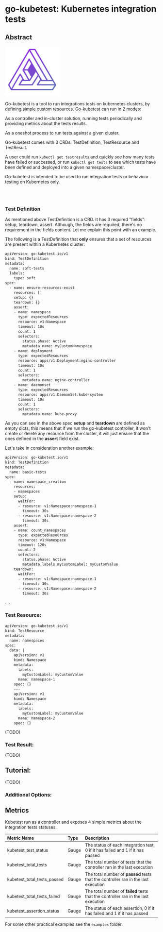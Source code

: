 # go-kubetest: Kubernetes integration tests

## Abstract

![go-kubetest logo](/assets/images/logo.png)

Go-kubetest is a tool to run integrations tests on kubernetes clusters, by defining simple custom resources. Go-kubetest can run in 2 modes:

As a controller and in-cluster solution, running tests periodically and providing metrics about the tests results.

As a oneshot process to run tests against a given cluster.

Go-kubetest comes with 3 CRDs: TestDefinition, TestResource and TestResult.

A user could run `kubectl get testresults` and quickly see how many tests have failed or successed, or run `kubectl get tests` to see which tests have been defined and deployed into a given namespace/cluster.

Go-kubetest is intended to be used to run integration tests or behaviour testing on Kubernetes only.

<br>
<br>

### Test Definition

As mentioned above TestDefinition is a CRD. It has 3 required "fields": setup, teardown, assert. Although, the fields are required, there's no requirement in the fields content. Let me explain this point with an example.

The following is a TestDefinition that **only** ensures that a set of resources are present within a Kubernetes cluster:

```
apiVersion: go-kubetest.io/v1
kind: TestDefinition
metadata:
  name: soft-tests
  labels:
    type: soft
spec:
  - name: ensure-resources-exist
    resources: []
    setup: {}
    teardown: {}
    assert:
    - name: namespace
      type: expectedResources
      resource: v1:Namespace
      timeout: 10s
      count: 1
      selectors:
        status.phase: Active
        metadata.name: myCustomNamespace
    - name: deployment
      type: expectedResources
      resource: apps/v1:Deployment:nginx-controller
      timeout: 10s
      count: 1
      selectors:
        metadata.name: nginx-controller
    - name: daemonset
      type: expectedResources
      resource: apps/v1:DaemonSet:kube-system
      timeout: 10s
      count: 1
      selectors:
        metadata.name: kube-proxy
```
As you can see in the above spec **setup** and **teardown** are defined as empty dicts, this means that if we run the go-kubetest controller, it won't create or delete any resource from the cluster, it will just ensure that the ones defined in the **assert** field exist.

Let's take in consideration another example:

```
apiVersion: go-kubetest.io/v1
kind: TestDefinition
metadata:
  name: basic-tests
spec:
  - name: namespace_creation
    resources:
    - namespaces
    setup:
      waitFor:
      - resource: v1:Namespace:namespace-1
        timeout: 30s
      - resource: v1:Namespace:namespace-2
        timeout: 30s
    assert:
    - name: count_namespaces 
      type: expectedResources
      resource: v1:Namespace
      timeout: 120s
      count: 2
      selectors:
        status.phase: Active
        metadata.labels.myCustomLabel: myCustomValue
    teardown:
      waitFor:
      - resource: v1:Namespace:namespace-1
        timeout: 30s
      - resource: v1:Namespace:namespace-2
        timeout: 30s
```

....


### Test Resource:

```
apiVersion: go-kubetest.io/v1
kind: TestResource
metadata:
  name: namespaces
spec:
  data: |
    apiVersion: v1
    kind: Namespace
    metadata:
      labels:
        myCustomLabel: myCustomValue
      name: namespace-1
    spec: {}
    ---
    apiVersion: v1
    kind: Namespace
    metadata:
      labels:
        myCustomLabel: myCustomValue
      name: namespace-2
    spec: {}
```

(TODO)

### Test Result:

(TODO)

## Tutorial:
(TODO)

### Additional Options:

## Metrics

Kubetest run as a controller and exposes 4 simple metrics about the integration tests statuses.<br/>


| Metric Name                   | Type  | Description |
| :---                          | :---  | :---        |
| kubetest_test_status          | Gauge | The status of each integration test, 0 if it has failed and 1 if it has passed      |
| kubetest_total_tests          | Gauge | The total number of tests that the controller ran in the last execution             |
| kubetest_total_tests_passed   | Gauge | The total number of **passed** tests that the controller ran in the last execution  |
| kubetest_total_tests_failed   | Gauge | The total number of **failed** tests that the controller ran in the last execution  |
| kubetest_assertion_status     | Gauge | The status of each assertion, 0 if it has failed and 1 if it has passed             |


For some other practical examples see the `examples` folder.<br/>
